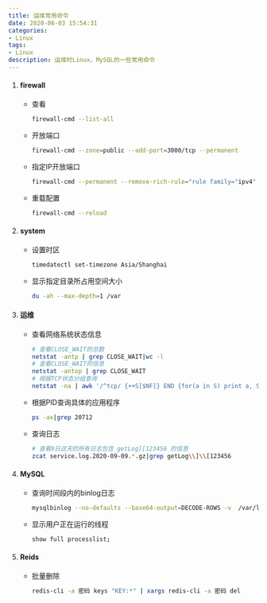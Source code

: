 ```yaml
---
title: 运维常用命令
date: 2020-06-03 15:54:31
categories: 
- Linux
tags:
- Linux
description: 运维时Linux，MySQL的一些常用命令
---
```


1. #### firewall

    - 查看
        ```bash
        firewall-cmd --list-all
        ```

    - 开放端口
        ```bash
        firewall-cmd --zone=public --add-port=3000/tcp --permanent
        ```

    - 指定IP开放端口
        ```bash
        firewall-cmd --permanent --remove-rich-rule="rule family="ipv4" source address="111.111.111.111" port protocol="tcp" port="3000" accept"
        ```

    - 重载配置
        ```bash
        firewall-cmd --reload
        ```

2. #### system

    - 设置时区
        ```bash
        timedatectl set-timezone Asia/Shanghai
        ```

    - 显示指定目录所占用空间大小
        ```bash
        du -ah --max-depth=1 /var
        ```

3. #### 运维

    - 查看网络系统状态信息
        ```bash
        # 查看CLOSE_WAIT的总数
        netstat -antp | grep CLOSE_WAIT|wc -l
        # 查看CLOSE_WAIT的信息
        netstat -antop | grep CLOSE_WAIT
        # 根据TCP状态分组查询
        netstat -na | awk '/^tcp/ {++S[$NF]} END {for(a in S) print a, S[a]}'
        ```

    - 根据PID查询具体的应用程序
        ```bash
        ps -ax|grep 20712
        ```

    - 查询日志
        ```bash
        # 查看9日这天的所有日志包含 getLog][123456 的信息
        zcat service.log.2020-09-09.*.gz|grep getLog\\]\\[123456
        ```

4. #### MySQL
   
    - 查询时间段内的binlog日志
        ```bash
        mysqlbinlog --no-defaults --base64-output=DECODE-ROWS -v  /var/lib/mysql/mysql-bin.000001 --start-datetime '2020-10-09 15:00:00' --stop-datetime '2020-10-09 16:00:00' > /tmp/mysql.sql
        ```

    - 显示用户正在运行的线程
        ```bash
        show full processlist;
        ```

5. #### Reids

    - 批量删除
        ```bash
        redis-cli -a 密码 keys "KEY:*" | xargs redis-cli -a 密码 del
        ```